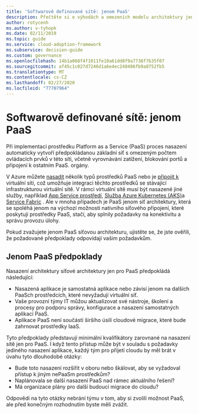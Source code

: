 ```yaml
---
title: 'Softwarově definované sítě: jenom PaaS'
description: Přečtěte si o výhodách a omezeních modelu architektury jenom PaaS v softwarově definovaných sítích v cloudu.
author: rotycenh
ms.author: v-tyhopk
ms.date: 02/11/2019
ms.topic: guide
ms.service: cloud-adoption-framework
ms.subservice: decision-guide
ms.custom: governance
ms.openlocfilehash: 14b1a068f4f1011fe10a61dd8f9a7738f7b35f07
ms.sourcegitcommit: af45c1c027d7246d1a6e4ec248406fb9a8752fb5
ms.translationtype: MT
ms.contentlocale: cs-CZ
ms.lasthandoff: 02/27/2020
ms.locfileid: "77707964"
---
```

# <a name="software-defined-networking-paas-only"></a>Softwarově definované sítě: jenom PaaS

Při implementaci prostředku Platform as a Service (PaaS) proces nasazení automaticky vytvoří předpokládanou základní síť s omezeným počtem ovládacích prvků v této síti, včetně vyrovnávání zatížení, blokování portů a připojení k ostatním PaaS. orgány.

V Azure můžete [nasadit](https://docs.microsoft.com/azure/virtual-network/virtual-network-for-azure-services) několik typů prostředků PaaS nebo je [připojit k](https://docs.microsoft.com/azure/virtual-network/virtual-network-service-endpoints-overview) virtuální síti, což umožňuje integraci těchto prostředků se stávající infrastrukturou virtuální sítě. V rámci virtuální sítě musí být nasazené jiné služby, například [App Service prostředí](https://docs.microsoft.com/azure/app-service/environment/intro), [Služba Azure Kubernetes (AKS)](https://docs.microsoft.com/azure/aks/intro-kubernetes)a [Service Fabric](https://docs.microsoft.com/azure/service-fabric/service-fabric-overview) . Ale v mnoha případech je PaaS jenom síť architektury, která se spoléhá jenom na výchozí možnosti nativního síťového připojení, které poskytují prostředky PaaS, stačí, aby splnily požadavky na konektivitu a správu provozu úlohy.

Pokud zvažujete jenom PaaS síťovou architekturu, ujistěte se, že jste ověřili, že požadované předpoklady odpovídají vašim požadavkům.

## <a name="paas-only-assumptions"></a>Jenom PaaS předpoklady

Nasazení architektury síťové architektury jen pro PaaS předpokládá následující:

- Nasazená aplikace je samostatná aplikace nebo závisí jenom na dalších PaaSch prostředcích, které nevyžadují virtuální síť.
- Vaše provozní týmy IT můžou aktualizovat své nástroje, školení a procesy pro podporu správy, konfigurace a nasazení samostatných aplikací PaaS.
- Aplikace PaaS není součástí širšího úsilí cloudové migrace, které bude zahrnovat prostředky IaaS.

Tyto předpoklady představují minimální kvalifikátory zarovnané na nasazení sítě jen pro PaaS. I když tento přístup může být v souladu s požadavky jediného nasazení aplikace, každý tým pro přijetí cloudu by měl brát v úvahu tyto dlouhodobé otázky:

- Bude toto nasazení rozšířit v oboru nebo škálovat, aby se vyžadoval přístup k jiným nePaaSm prostředkům?
- Naplánovala se další nasazení PaaS nad rámec aktuálního řešení?
- Má organizace plány pro další budoucí migrace do cloudu?

Odpovědi na tyto otázky nebrání týmu v tom, aby si zvolili možnost PaaS, ale před konečným rozhodnutím byste měli zvážit.
